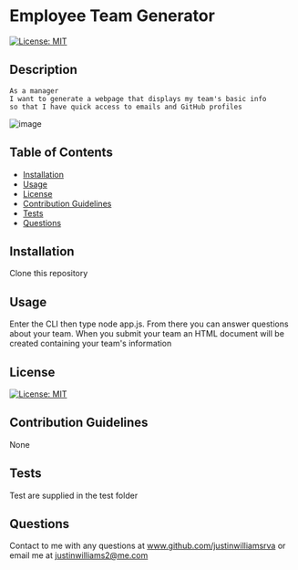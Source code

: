 # Employee Team Generator

[![License: MIT](https://img.shields.io/badge/License-MIT-yellow.svg)](https://opensource.org/licenses/MIT)

## Description

```
As a manager
I want to generate a webpage that displays my team's basic info
so that I have quick access to emails and GitHub profiles
```

![image](https://user-images.githubusercontent.com/63308516/89931424-1d59cf80-dbda-11ea-8b28-27e9c5ae5210.png)

## Table of Contents

-   [Installation](#installation)
-   [Usage](#usage)
-   [License](#license)
-   [Contribution Guidelines](#contribute)
-   [Tests](#tests)
-   [Questions](#questions)

## Installation

Clone this repository

## Usage

Enter the CLI then type node app.js. From there you can answer questions about your team. When you submit your team an HTML document will be created containing your team's information

## License

[![License: MIT](https://img.shields.io/badge/License-MIT-yellow.svg)](https://opensource.org/licenses/MIT)
<a name="contribute"></a>

## Contribution Guidelines

None

## Tests

Test are supplied in the test folder

## Questions

Contact to me with any questions at www.github.com/justinwilliamsrva or email me at justinwilliams2@me.com

